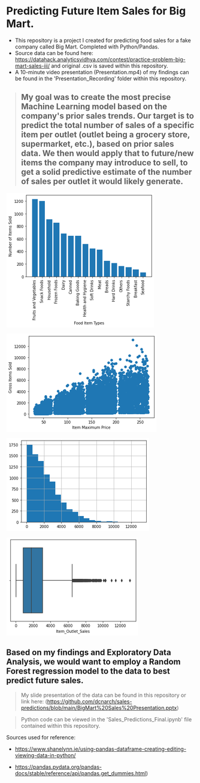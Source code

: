 # Predicting Future Item Sales for Big Mart.
- This repository is a project I created for predicting food sales for a fake company called Big Mart. Completed with Python/Pandas.
- Source data can be found here: https://datahack.analyticsvidhya.com/contest/practice-problem-big-mart-sales-iii/ and original .csv is saved within this repository.
- A 10-minute video presentation (Presentation.mp4) of my findings can be found in the 'Presentation_Recording' folder within this repository.

> ## My goal was to create the most precise Machine Learning model based on the company's prior sales trends. Our target is to predict the total number of sales of a specific item per outlet (outlet being a grocery store, supermarket, etc.), based on prior sales data.  We then would apply that to future/new items the company may introduce to sell, to get a solid predictive estimate of the number of sales per outlet it would likely generate.

![Types of Items Sold in our Dataset](images/ItemSalesBar.png)

![Item Price vs. Sales Volume](images/ItemMRPScatter.png)

![Histogram of Sales Trend](images/ItemHist.png)

![Boxplot of Sales Trend](images/ItemBoxplot.png)

## Based on my findings and Exploratory Data Analysis, we would want to employ a Random Forest regression model to the data to best predict future sales.

> My slide presentation of the data can be found in this repository or link here: (https://github.com/dcnarch/sales-predictions/blob/main/BigMart%20Sales%20Presentation.pptx)

> Python code can be viewed in the 'Sales_Predictions_Final.ipynb' file contained within this repository.


Sources used for reference:

- https://www.shanelynn.ie/using-pandas-dataframe-creating-editing-viewing-data-in-python/

- https://pandas.pydata.org/pandas-docs/stable/reference/api/pandas.get_dummies.html)


